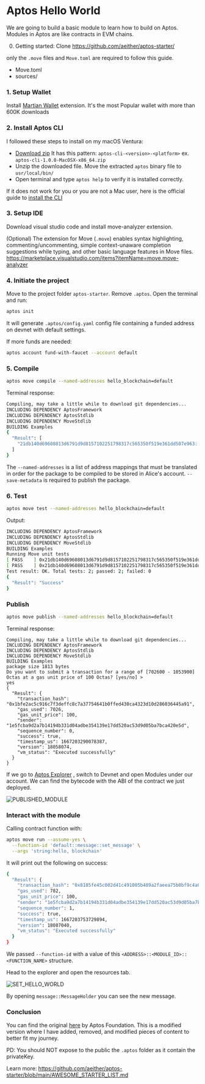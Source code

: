 # Aptos Hello World

We are going to build a basic module to learn how to build on Aptos. Modules in Aptos are like contracts in EVM chains.

0. Getting started: Clone https://github.com/aeither/aptos-starter/

only the `.move` files and `Move.toml` are required to follow this guide.
- Move.toml
- sources/

### 1. Setup Wallet

Install [Martian Wallet](https://chrome.google.com/webstore/detail/martian-aptos-wallet/efbglgofoippbgcjepnhiblaibcnclgk) extension. It's the most Popular wallet with more than 600K downloads

### 2. Install Aptos CLI

I followed these steps to install on my macOS Ventura:

- [Download zip](https://github.com/aptos-labs/aptos-core/releases?q=cli&expanded=true) It has this pattern: `aptos-cli-<version>-<platform>` ex. `aptos-cli-1.0.0-MacOSX-x86_64.zip`
- Unzip the downloaded file. Move the extracted `aptos` binary file to `usr/local/bin/`
- Open terminal and type `aptos help` to verify it is installed correctly.

If it does not work for you or you are not a Mac user, here is the official guide to [install the CLI](https://aptos.dev/cli-tools/aptos-cli-tool/install-aptos-cli)

### 3. Setup IDE
Download visual studio code and install move-analyzer extension. 

(Optional) The extension for Move (`.move`) enables syntax highlighting, commenting/uncommenting, simple context-unaware completion suggestions while typing, and other basic language features in Move files.
https://marketplace.visualstudio.com/items?itemName=move.move-analyzer

### 4. Initiate the project
Move to the project folder `aptos-starter`. Remove `.aptos`. Open the terminal and run:

```bash
aptos init
```

It will generate `.aptos/config.yaml` config file containing a funded address on devnet with default settings.

If more funds are needed:

```bash
aptos account fund-with-faucet --account default
```

### 5. Compile

```bash
aptos move compile --named-addresses hello_blockchain=default
```

Terminal response:

```bash
Compiling, may take a little while to download git dependencies...
INCLUDING DEPENDENCY AptosFramework
INCLUDING DEPENDENCY AptosStdlib
INCLUDING DEPENDENCY MoveStdlib
BUILDING Examples
{
  "Result": [
    "21db140d69608013d6791d9d8157102251798317c565350f519e361dd507e963::message"
  ]
}
```

The `--named-addresses` is a list of address mappings that must be translated in order for the package to be compiled to be stored in Alice's account. `--save-metadata` is required to publish the package.

### 6. Test

```bash
aptos move test --named-addresses hello_blockchain=default
```

Output:
```bash
INCLUDING DEPENDENCY AptosFramework
INCLUDING DEPENDENCY AptosStdlib
INCLUDING DEPENDENCY MoveStdlib
BUILDING Examples
Running Move unit tests
[ PASS    ] 0x21db140d69608013d6791d9d8157102251798317c565350f519e361dd507e963::message_tests::sender_can_set_message
[ PASS    ] 0x21db140d69608013d6791d9d8157102251798317c565350f519e361dd507e963::message::sender_can_set_message
Test result: OK. Total tests: 2; passed: 2; failed: 0
{
  "Result": "Success"
}
```

### Publish
```bash
aptos move publish --named-addresses hello_blockchain=default
```

Terminal response:

```
Compiling, may take a little while to download git dependencies...
INCLUDING DEPENDENCY AptosFramework
INCLUDING DEPENDENCY AptosStdlib
INCLUDING DEPENDENCY MoveStdlib
BUILDING Examples
package size 1813 bytes
Do you want to submit a transaction for a range of [702600 - 1053900] Octas at a gas unit price of 100 Octas? [yes/no] >
yes
{
  "Result": {
    "transaction_hash": "0x1bfe2ac5c916c7f3deffc8c7a37754641b0ffed430ca4323d10d286036445a91",
    "gas_used": 7026,
    "gas_unit_price": 100,
    "sender": "1e5fcba9d2a7b14194b331d04adbe354139e17dd520ac53d9d05ba7bca420e5d",
    "sequence_number": 0,
    "success": true,
    "timestamp_us": 1667203290078387,
    "version": 18058074,
    "vm_status": "Executed successfully"
  }
}
```

If we go to [Aptos Explorer](https://explorer.aptoslabs.com/) , switch to Devnet and open Modules under our account. We can find the bytecode with the ABI of the contract we just deployed.

![PUBLISHED_MODULE](https://user-images.githubusercontent.com/36173828/198960261-4b7cb52d-6248-4946-90ea-827883b087a1.png)


### Interact with the module

Calling contract function with:

```bash
aptos move run --assume-yes \
  --function-id 'default::message::set_message' \
  --args 'string:hello, blockchain'
```

It will print out the following on success:

```bash
{
  "Result": {
    "transaction_hash": "0x8185fe45c002d41c491005b489a2faeea75b0bf9c4a0be4218e47a3da6a6eaf0",
    "gas_used": 782,
    "gas_unit_price": 100,
    "sender": "1e5fcba9d2a7b14194b331d04adbe354139e17dd520ac53d9d05ba7bca420e5d",
    "sequence_number": 1,
    "success": true,
    "timestamp_us": 1667203753729894,
    "version": 18087040,
    "vm_status": "Executed successfully"
  }
}
```

We passed `--function-id` with a value of this `<ADDRESS>::<MODULE_ID>::<FUNCTION_NAME>` structure.

Head to the explorer and open the resources tab.

![SET_HELLO_WORLD](https://user-images.githubusercontent.com/36173828/198961988-aae1c7ac-e85c-4863-a76a-01a90aaea0e3.png)

By opening `message::MessageHolder` you can see the new message.

### Conclusion

You can find the original [here](https://aptos.dev/tutorials/first-move-module) by Aptos Foundation. 
This is a modified version where I have added, removed, and modified pieces of content to better fit my journey.

PD: You should NOT expose to the public the `.aptos` folder as it contain the privateKey.

Learn more: https://github.com/aeither/aptos-starter/blob/main/AWESOME_STARTER_LIST.md
